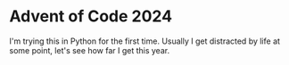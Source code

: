 # Advent of Code 2024

I'm trying this in Python for the first time. Usually I get distracted by life at some point, let's see how far I get this year.
